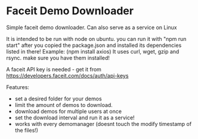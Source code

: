 # Faceit Demo Downloader
Simple faceit demo downloader.
Can also serve as a service on Linux

It is intended to be run with node on ubuntu. you can run it with "npm run start" after you copied the package.json and installed its dependencies listed in there!
Example: (npm install axios)
It uses curl, wget, gzip and rsync. make sure you have them installed!

A faceit API key is needed - get it from https://developers.faceit.com/docs/auth/api-keys 

Features:
- set a desired folder for your demos
- limit the amount of demos to download.
- download demos for multiple users at once
- set the download interval and run it as a service!
- works with every demomanager (doesnt touch the modify timestamp of the files!)

